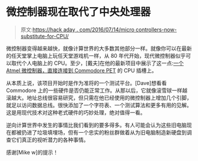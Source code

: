# 微控制器现在取代了中央处理器

> 原文:[https://hack aday . com/2016/07/14/micro controllers-now-substitute-for-CPU/](https://hackaday.com/2016/07/14/microcontrollers-now-substitute-for-cpus/)

微控制器变得越来越快，就像计算世界的大多数其他部分一样。就像你可以在最新的任天堂掌上电脑上玩任天堂游戏机一样，从 80 年代开始，现代微控制器似乎可以取代个人电脑上的 CPU。至少，[戴夫]在他的最新项目中展示了这一点:[一个 Atmel 微控制器，直接连接到 Commodore PET](http://blog.tynemouthsoftware.co.uk/2016/04/pet-exerciser-upcoming-project-preview.html?m=1) 的 CPU 插槽上。

从本质上说，该项目开始时是作为准将的一个测试平台。[Dave]想看看 Commodore 上的一些硬件是否仍能正常工作。从那以后，它就像滚雪球一样越滚越大。地址总线很容易研究，但只需在他已经使用的微控制器上增加几个引脚，就足以访问数据总线。很快添加了一个字符表、一个测试算法和更多有用的见解。这是用现代技术对这种老式硬件的巧妙处理，绝对值得一看。

逆向计算世界中发生的事情比我们看到的要多得多。有人可能会认为这些旧电脑现在都被扔进了垃圾填埋场，但有一个忠实的粉丝群做着从为旧电脑制造新硬盘到调查它们真正的视听潜力的各种事情。

感谢[Mike w]的提示！